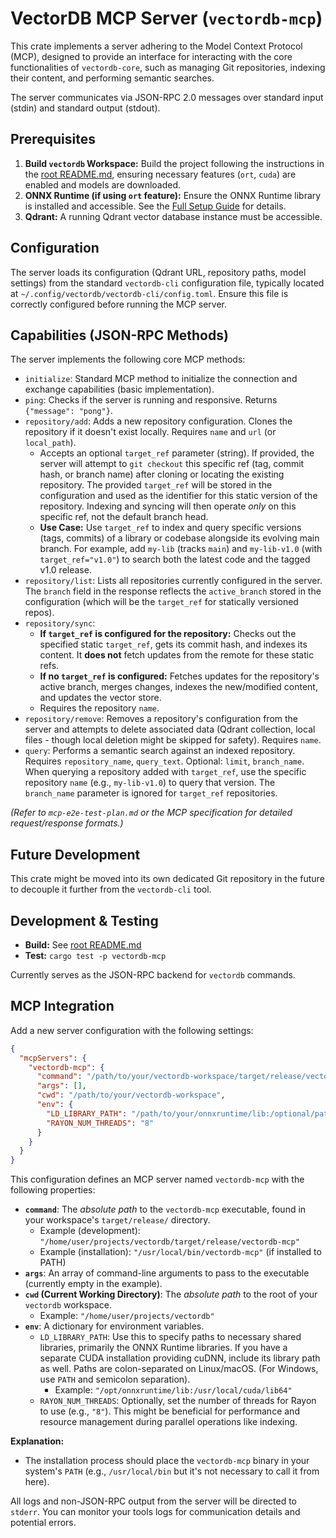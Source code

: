 # VectorDB MCP Server (`vectordb-mcp`)

This crate implements a server adhering to the Model Context Protocol (MCP), designed to provide an interface for interacting with the core functionalities of `vectordb-core`, such as managing Git repositories, indexing their content, and performing semantic searches.

The server communicates via JSON-RPC 2.0 messages over standard input (stdin) and standard output (stdout).

## Prerequisites

1.  **Build `vectordb` Workspace:** Build the project following the instructions in the [root README.md](../../README.md), ensuring necessary features (`ort`, `cuda`) are enabled and models are downloaded.
2.  **ONNX Runtime (if using `ort` feature):** Ensure the ONNX Runtime library is installed and accessible. See the [Full Setup Guide](../../docs/SETUP.md) for details.
3.  **Qdrant:** A running Qdrant vector database instance must be accessible.

## Configuration

The server loads its configuration (Qdrant URL, repository paths, model settings) from the standard `vectordb-cli` configuration file, typically located at `~/.config/vectordb/vectordb-cli/config.toml`. Ensure this file is correctly configured before running the MCP server.

## Capabilities (JSON-RPC Methods)

The server implements the following core MCP methods:

*   `initialize`: Standard MCP method to initialize the connection and exchange capabilities (basic implementation).
*   `ping`: Checks if the server is running and responsive. Returns `{"message": "pong"}`.
*   `repository/add`: Adds a new repository configuration. Clones the repository if it doesn't exist locally. Requires `name` and `url` (or `local_path`).
    *   Accepts an optional `target_ref` parameter (string). If provided, the server will attempt to `git checkout` this specific ref (tag, commit hash, or branch name) after cloning or locating the existing repository. The provided `target_ref` will be stored in the configuration and used as the identifier for this static version of the repository. Indexing and syncing will then operate *only* on this specific ref, not the default branch head.
    *   **Use Case:** Use `target_ref` to index and query specific versions (tags, commits) of a library or codebase alongside its evolving main branch. For example, add `my-lib` (tracks `main`) and `my-lib-v1.0` (with `target_ref="v1.0"`) to search both the latest code and the tagged v1.0 release.
*   `repository/list`: Lists all repositories currently configured in the server. The `branch` field in the response reflects the `active_branch` stored in the configuration (which will be the `target_ref` for statically versioned repos).
*   `repository/sync`:
    *   **If `target_ref` is configured for the repository:** Checks out the specified static `target_ref`, gets its commit hash, and indexes its content. It **does not** fetch updates from the remote for these static refs.
    *   **If no `target_ref` is configured:** Fetches updates for the repository's active branch, merges changes, indexes the new/modified content, and updates the vector store.
    *   Requires the repository `name`.
*   `repository/remove`: Removes a repository's configuration from the server and attempts to delete associated data (Qdrant collection, local files - though local deletion might be skipped for safety). Requires `name`.
*   `query`: Performs a semantic search against an indexed repository. Requires `repository_name`, `query_text`. Optional: `limit`, `branch_name`. When querying a repository added with `target_ref`, use the specific repository `name` (e.g., `my-lib-v1.0`) to query that version. The `branch_name` parameter is ignored for `target_ref` repositories.

*(Refer to `mcp-e2e-test-plan.md` or the MCP specification for detailed request/response formats.)*

## Future Development

This crate might be moved into its own dedicated Git repository in the future to decouple it further from the `vectordb-cli` tool.

## Development & Testing

*   **Build:** See [root README.md](../../README.md)
*   **Test:** `cargo test -p vectordb-mcp` 

Currently serves as the JSON-RPC backend for `vectordb` commands.

## MCP Integration

Add a new server configuration with the following settings:

```json
{
  "mcpServers": {
    "vectordb-mcp": {
      "command": "/path/to/your/vectordb-workspace/target/release/vectordb-mcp",
      "args": [],
      "cwd": "/path/to/your/vectordb-workspace",
      "env": {
        "LD_LIBRARY_PATH": "/path/to/your/onnxruntime/lib:/optional/path/to/cuda/lib64",
        "RAYON_NUM_THREADS": "8"
      }
    }
  }
}
```

This configuration defines an MCP server named `vectordb-mcp` with the following properties:

*   **`command`**: The *absolute path* to the `vectordb-mcp` executable, found in your workspace's `target/release/` directory.
    *   Example (development): `"/home/user/projects/vectordb/target/release/vectordb-mcp"`
    *   Example (installation): `"/usr/local/bin/vectordb-mcp"` (if installed to PATH)
*   **`args`**: An array of command-line arguments to pass to the executable (currently empty in the example).
*   **`cwd` (Current Working Directory)**: The *absolute path* to the root of your `vectordb` workspace.
    *   Example: `"/home/user/projects/vectordb"`
*   **`env`**: A dictionary for environment variables. 
    *   `LD_LIBRARY_PATH`: Use this to specify paths to necessary shared libraries, primarily the ONNX Runtime libraries. If you have a separate CUDA installation providing cuDNN, include its library path as well. Paths are colon-separated on Linux/macOS. (For Windows, use `PATH` and semicolon separation).
        *   Example: `"/opt/onnxruntime/lib:/usr/local/cuda/lib64"`
    *   `RAYON_NUM_THREADS`: Optionally, set the number of threads for Rayon to use (e.g., `"8"`). This might be beneficial for performance and resource management during parallel operations like indexing.

**Explanation:**

*   The installation process should place the `vectordb-mcp` binary in your system's `PATH` (e.g., `/usr/local/bin` but it's not necessary to call it from here).

All logs and non-JSON-RPC output from the server will be directed to `stderr`. You can monitor your tools logs for communication details and potential errors. 

